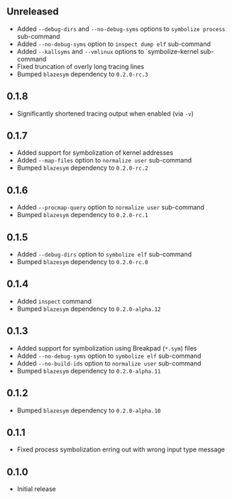 Unreleased
----------
- Added `--debug-dirs` and `--no-debug-syms` options to `symbolize
  process` sub-command
- Added `--no-debug-syms` option to `inspect dump elf` sub-command
- Added `--kallsyms` and `--vmlinux` options to `symbolize-kernel
  sub-command
- Fixed truncation of overly long tracing lines
- Bumped `blazesym` dependency to `0.2.0-rc.3`


0.1.8
-----
- Significantly shortened tracing output when enabled (via `-v`)


0.1.7
-----
- Added support for symbolization of kernel addresses
- Added `--map-files` option to `normalize user` sub-command
- Bumped `blazesym` dependency to `0.2.0-rc.2`


0.1.6
-----
- Added `--procmap-query` option to `normalize user` sub-command
- Bumped `blazesym` dependency to `0.2.0-rc.1`


0.1.5
-----
- Added `--debug-dirs` option to `symbolize elf` sub-command
- Bumped `blazesym` dependency to `0.2.0-rc.0`


0.1.4
-----
- Added `inspect` command
- Bumped `blazesym` dependency to `0.2.0-alpha.12`


0.1.3
-----
- Added support for symbolization using Breakpad (`*.sym`) files
- Added `--no-debug-syms` option to `symbolize elf` sub-command
- Added `--no-build-ids` option to `normalize user` sub-command
- Bumped `blazesym` dependency to `0.2.0-alpha.11`


0.1.2
-----
- Bumped `blazesym` dependency to `0.2.0-alpha.10`


0.1.1
-----
- Fixed process symbolization erring out with wrong input type message


0.1.0
-----
- Initial release
